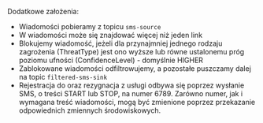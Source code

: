 Dodatkowe założenia:
- Wiadomości pobieramy z topicu `sms-source`
- W wiadomości może się znajdować więcej niż jeden link
- Blokujemy wiadomość, jeżeli dla przynajmniej jednego rodzaju zagrożenia (ThreatType) jest ono wyższe lub równe ustalonemu próg poziomu ufności (ConfidenceLevel) - domyślnie HIGHER
- Zablokowane wiadomości odfiltrowujemy, a pozostałe puszczamy dalej na topic `filtered-sms-sink`
- Rejestracja do oraz rezygnacja z usługi odbywa się poprzez wysłanie SMS, o treści START lub STOP, na numer 6789. Zarówno numer, jak i wymagana treść wiadomości, mogą być zmienione poprzez przekazanie odpowiednich zmiennych środowiskowych.